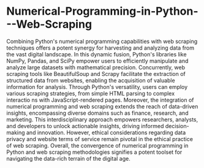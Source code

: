 # Numerical-Programming-in-Python---Web-Scraping
Combining Python's numerical programming capabilities with web scraping techniques offers a potent synergy for harvesting and analyzing data from the vast digital landscape. In this dynamic fusion, Python's libraries like NumPy, Pandas, and SciPy empower users to efficiently manipulate and analyze large datasets with mathematical precision. Concurrently, web scraping tools like BeautifulSoup and Scrapy facilitate the extraction of structured data from websites, enabling the acquisition of valuable information for analysis. Through Python's versatility, users can employ various scraping strategies, from simple HTML parsing to complex interactio ns with JavaScript-rendered pages. Moreover, the integration of numerical programming and web scraping extends the reach of data-driven insights, encompassing diverse domains such as finance, research, and marketing. This interdisciplinary approach empowers researchers, analysts, and developers to unlock actionable insights, driving informed decision-making and innovation. However, ethical considerations regarding data privacy and website terms of service remain pivotal in the ethical practice of web scraping. Overall, the convergence of numerical programming in Python and web scraping methodologies signifies a potent toolset for navigating the data-rich terrain of the digital age.

